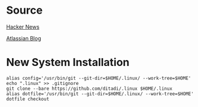 # Source
[Hacker News](http://news.ycombinator.com/item?id=11070797 "Hacker News")

[Atlassian Blog](https://developer.atlassian.com/blog/2016/02/best-way-to-store-dotfiles-git-bare-repo/ "Blog")

# New System Installation
```shell
alias config='/usr/bin/git --git-dir=$HOME/.linux/ --work-tree=$HOME'
echo ".linux" >> .gitignore
git clone --bare https://github.com/ditadi/.linux $HOME/.linux
alias dotfile='/usr/bin/git --git-dir=$HOME/.linux/ --work-tree=$HOME'
dotfile checkout
```




